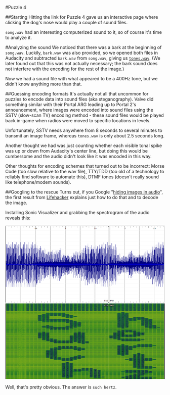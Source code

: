 #Puzzle 4

##Starting
Hitting the link for Puzzle 4 gave us an interactive page where clicking the dog's nose would play a couple of sound files.

`song.wav` had an interesting computerized sound to it, so of course it's time to analyze it.

#Analyzing the sound
We noticed that there was a bark at the beginning of `song.wav`. Luckily, `bark.wav` was also provided, so we opened both files in Audacity and subtracted `bark.wav` from `song.wav`, giving us [`tones.wav`](https://raw.githubusercontent.com/MAKE-UIUC/CrackMIT/master/Puzzle%204/tones.wav). (We later found out that this was not actually necessary; the bark sound does not interfere with the encoding for the rest of the image.)

Now we had a sound file with what appeared to be a 400Hz tone, but we didn't know anything more than that.

##Guessing encoding formats
It's actually not all that uncommon for puzzles to encode data into sound files (aka steganography). Valve did something similar with their Portal ARG leading up to Portal 2's announcement, where images were encoded into sound files using the SSTV (slow-scan TV) encoding method - these sound files would be played back in-game when radios were moved to specific locations in levels.

Unfortunately, SSTV needs anywhere from 8 seconds to several minutes to transmit an image frame, whereas `tones.wav` is only about 2.5 seconds long.

Another thought we had was just counting whether each visible tonal spike was up or down from Audacity's center line, but doing this would be cumbersome and the audio didn't look like it was encoded in this way.

Other thoughts for encoding schemes that turned out to be incorrect: Morse Code (too slow relative to the wav file), TTY/TDD (too old of a technology to reliably find software to automate this), DTMF tones (doesn't really sound like telephone/modem sounds).

##Googling to the rescue
Turns out, if you Google "[hiding images in audio](https://www.google.com/webhp?sourceid=chrome-instant&ion=1&espv=2&es_th=1&ie=UTF-8#q=hiding%20images%20in%20audio&es_th=1)", the first result from [Lifehacker](http://lifehacker.com/5807289/how-to-hide-secret-messages-and-codes-in-audio-files) explains just how to do that and to decode the image.

Installing Sonic Visualizer and grabbing the spectrogram of the audio reveals this:

![Spectrogram](https://raw.githubusercontent.com/MAKE-UIUC/CrackMIT/master/Puzzle%204/spectrogram.png)

Well, that's pretty obvious. The answer is `such hertz`.

